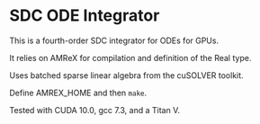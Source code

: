 # SDC ODE Integrator

This is a fourth-order SDC integrator for ODEs for GPUs.

It relies on AMReX for compilation and definition of the Real type.

Uses batched sparse linear algebra from the cuSOLVER toolkit.

Define AMREX_HOME and then `make`.

Tested with CUDA 10.0, gcc 7.3, and a Titan V.
